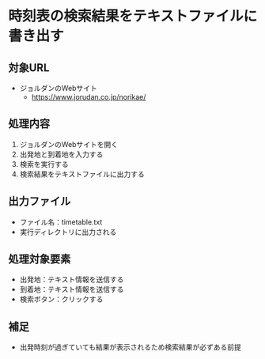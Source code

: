# 時刻表の検索結果をテキストファイルに書き出す

## 対象URL

* ジョルダンのWebサイト
  * https://www.jorudan.co.jp/norikae/

## 処理内容

1. ジョルダンのWebサイトを開く
2. 出発地と到着地を入力する
3. 検索を実行する
4. 検索結果をテキストファイルに出力する

## 出力ファイル

* ファイル名：timetable.txt
* 実行ディレクトリに出力される

## 処理対象要素

* 出発地：テキスト情報を送信する
* 到着地：テキスト情報を送信する
* 検索ボタン：クリックする

## 補足

* 出発時刻が過ぎていても結果が表示されるため検索結果が必ずある前提

